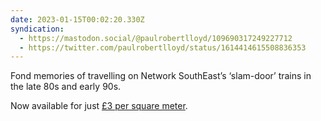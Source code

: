 ```yaml
---
date: 2023-01-15T00:02:20.330Z
syndication:
  - https://mastodon.social/@paulrobertlloyd/109690317249227712
  - https://twitter.com/paulrobertlloyd/status/1614414615508836353
---
```

Fond memories of travelling on Network SouthEast’s ‘slam-door’ trains in the late 80s and early 90s.

Now available for just [£3 per square meter](https://www.shedno2.co.uk/products/british-rail-blue-blaze-moquette-fabric-sold-by-the-meter).
